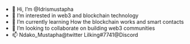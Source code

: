 - 👋 Hi, I’m @Idrismustapha 
- 👀 I’m interested in web3 and blockchain technology 
- 🌱 I’m currently learning How the blockchain works and smart contacts 
- 💞️ I’m looking to collaborate on building web3 communities 
- 📫 Ndako_Mustapha@twitter 
     Lilking#7741@Discord 

<!---
Idrismustapha/Idrismustapha is a ✨ special ✨ repository because its `README.md` (this file) appears on your GitHub profile.
You can click the Preview link to take a look at your changes.
--->
